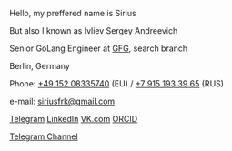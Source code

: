 Hello, my preffered name is Sirius

But also I known as Ivliev Sergey Andreevich

Senior GoLang Engineer at [GFG](https://global-fashion-group.com/), search branch

Berlin, Germany

Phone: [+49 152 08335740](callto:+4915208335740) (EU) / [+7 915 193 39 65](callto:+79151933965) (RUS)

e-mail: siriusfrk@gmail.com

[Telegram](https://t.me/siriusfreak) [LinkedIn](https://www.linkedin.com/in/siriusfreak/) [VK.com](https://vk.com/siriusfreak) [ORCID](https://orcid.org/my-orcid?orcid=0000-0002-2860-2711) 

[Telegram Channel](https://t.me/siriusfrk)